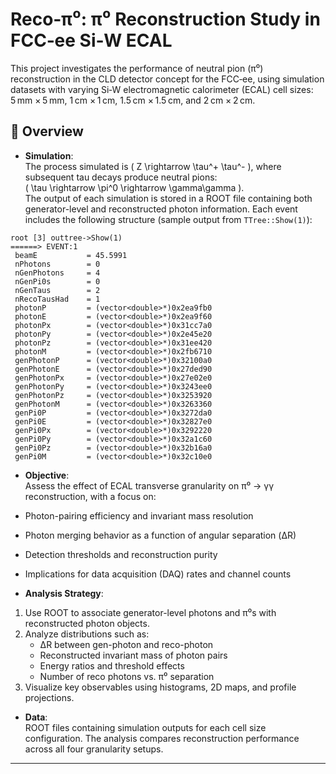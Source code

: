 # Reco‑π⁰: π⁰ Reconstruction Study in FCC‑ee Si‑W ECAL

This project investigates the performance of neutral pion (π⁰) reconstruction in the CLD detector concept for the FCC‑ee, using simulation datasets with varying Si‑W electromagnetic calorimeter (ECAL) cell sizes: 5 mm × 5 mm, 1 cm × 1 cm, 1.5 cm × 1.5 cm, and 2 cm × 2 cm.

## 🧪 Overview

- **Simulation**:  
  The process simulated is \( Z \rightarrow \tau^+ \tau^- \), where subsequent tau decays produce neutral pions:  
  \( \tau \rightarrow \pi^0 \rightarrow \gamma\gamma \).  
  The output of each simulation is stored in a ROOT file containing both generator-level and reconstructed photon information. Each event includes the following structure (sample output from `TTree::Show(1)`):
```
root [3] outtree->Show(1)
======> EVENT:1
 beamE           = 45.5991
 nPhotons        = 0
 nGenPhotons     = 4
 nGenPi0s        = 0
 nGenTaus        = 2
 nRecoTausHad    = 1
 photonP         = (vector<double>*)0x2ea9fb0
 photonE         = (vector<double>*)0x2ea9f60
 photonPx        = (vector<double>*)0x31cc7a0
 photonPy        = (vector<double>*)0x2e45e20
 photonPz        = (vector<double>*)0x31ee420
 photonM         = (vector<double>*)0x2fb6710
 genPhotonP      = (vector<double>*)0x32100a0
 genPhotonE      = (vector<double>*)0x27ded90
 genPhotonPx     = (vector<double>*)0x27e02e0
 genPhotonPy     = (vector<double>*)0x3243ee0
 genPhotonPz     = (vector<double>*)0x3253920
 genPhotonM      = (vector<double>*)0x3263360
 genPi0P         = (vector<double>*)0x3272da0
 genPi0E         = (vector<double>*)0x32827e0
 genPi0Px        = (vector<double>*)0x3292220
 genPi0Py        = (vector<double>*)0x32a1c60
 genPi0Pz        = (vector<double>*)0x32b16a0
 genPi0M         = (vector<double>*)0x32c10e0
```

- **Objective**:  
Assess the effect of ECAL transverse granularity on π⁰ → γγ reconstruction, with a focus on:
- Photon-pairing efficiency and invariant mass resolution
- Photon merging behavior as a function of angular separation (ΔR)
- Detection thresholds and reconstruction purity
- Implications for data acquisition (DAQ) rates and channel counts

- **Analysis Strategy**:
1. Use ROOT to associate generator-level photons and π⁰s with reconstructed photon objects.
2. Analyze distributions such as:
   - ΔR between gen-photon and reco-photon
   - Reconstructed invariant mass of photon pairs
   - Energy ratios and threshold effects
   - Number of reco photons vs. π⁰ separation
3. Visualize key observables using histograms, 2D maps, and profile projections.

- **Data**:  
ROOT files containing simulation outputs for each cell size configuration. The analysis compares reconstruction performance across all four granularity setups.

---

